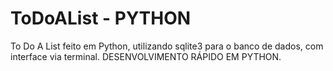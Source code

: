 # ToDoAList - PYTHON
To Do A List feito em Python, utilizando sqlite3 para o banco de dados, com interface via terminal. DESENVOLVIMENTO RÁPIDO EM PYTHON.
